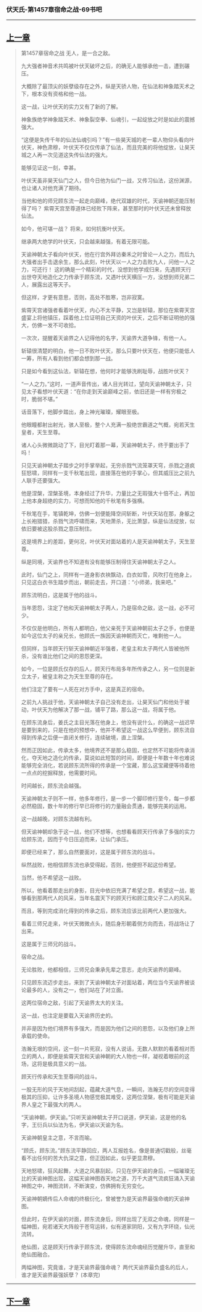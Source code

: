 ### 伏天氏-第1457章宿命之战-69书吧

--------
[上一章](./37c6ab2da68b71a19f0c3ca75de50b39.md)
--------


>
>
>
>第1457章宿命之战
>无人，是一合之敌。
>
>九大强者神音术共鸣被叶伏天破坏之后，的确无人能够承他一击，遭到碾压。
>
>大概除了最顶尖的妖孽级存在之外，纵是天骄人物，在仙法和神象踏天术之下，根本没有资格和他一战。
>
>这一战，让叶伏天的实力又有了新的了解。
>
>神象族绝学神象踏天术、神象裂空拳、仙魂引，一起绽放之时是如此的震撼强大。
>
>“这便是失传千年的仙法仙魂引吗？”有一些昊天城的老一辈人物仰头看向叶伏天，神色肃穆，叶伏天不仅仅传承了仙法，而且完美的将他绽放，让昊天城之人再一次见道这失传仙法的强大。
>
>能够见证这一刻，幸甚。
>
>叶伏天虽非昊天仙门之人，但今日他为仙门一战，又传习仙法，这份渊源，也让诸人对他充满了期待。
>
>当他和他的师兄顾东流一起走向巅峰，绝代双雄的时代，天谕神朝还能压制得了吗？
>紫霄天宫至尊道体已经败下阵来，甚至那时的叶伏天还未曾释放仙法。
>
>如今，他可堪一战？
>将来，如何抗衡叶伏天。
>
>继承两大绝学的叶伏天，只会越来越强，有着无限可能。
>
>天谕神朝太子看向叶伏天，他在行宫外拜访秦禾之时曾论一人之力，而后九大强者出手击退余生，那么此刻，叶伏天以一人之力击败九人，问他一人之力，可还行！
>这的确是一个精彩的时代，没想到他学成归来，先遇顾天行出世夺天地造化之力传承于顾东流，又遇叶伏天横压一方，没想到师兄弟二人，展露出这等天子。
>
>但这样，才更有意思，否则，高处不胜寒，岂非寂寞。
>
>紫霄天宫诸强者看着叶伏天，内心不太平静，又岂是斩辕，那位在紫霄天宫盛宴上将他镇压，踩着他上位证明自己天资的叶伏天，之后不断证明他的强大，仿佛一发不可收拾。
>
>一次次，提醒着天谕界之人记得他的名字，天谕界大道争锋，有他一人。
>
>斩辕很清楚的明白，他一日不败叶伏天，那么只要叶伏天在，他便只能低人一筹，所有人看到他们都会想到那一战。
>
>只是如今看到这仙法，斩辕在想，他何时才能够洗刷耻辱，战胜叶伏天？
>
>“一人之力。”这时，一道声音传出，诸人目光转过，望向天谕神朝太子，只见太子看想叶伏天道：“在你走到天谕巅峰之前，依旧还是一样有穷极之时，脆弱不堪。”
>
>话音落下，他脚步踏出，身上神光璀璨，耀眼至极。
>
>他眼瞳都射出射光，骇人至极，整个人充满一股绝世霸道之气概，宛若天生皇者，天生至尊。
>
>诸人心头微微跳动了下，目光盯着那一幕，天谕神朝太子，终于要出手了吗！
>
>只见天谕神朝太子踏步之时手掌举起，无穷杀戮气流笼罩天穹，杀戮之道疯狂怒啸，同样有一支千秋笔出现，直接落在他的手掌心，但其威压比之前九人联手还要强大。
>
>他是涅槃，涅槃圣境，本身经过了升华，力量比之无瑕强大十倍不止，再加上他本身超绝的实力，可想而知他的千秋笔有多强横。
>
>千秋笔在手，笔镇乾坤，仿佛一划便能降空间斩断，叶伏天站在那，身躯之上长袍猎猎，杀戮气流呼啸而来，天地萧杀，无比萧瑟，纵是仙法绽放，似依旧要被这股杀戮之意压制住。
>
>这是境界上的差距，更何况，叶伏天对面站着的人是天谕神朝太子，天生至尊。
>
>纵是同境，天谕界也不知道有没有能够压制得住天谕神朝太子之人。
>
>此时，仙门之上，同样有一道身影衣袂飘动，白衣如雪，风吹打在他身上，只见这白衣书生踏步而出，朝前走去，开口道：“小师弟，我来吧。”
>
>顾东流明白，这是属于他的战斗。
>
>当年恩怨，注定了他和天谕神朝太子两人，乃是宿命之敌，这一战，必不可少。
>
>不仅仅是他明白，所有人都明白，他父亲死于天谕神朝前太子之手，也便是如今这位太子的亲兄长，他顾氏一族因天谕神朝而灭亡，唯剩他一人。
>
>但同样，当年顾天行斩天谕神朝近半强者，老皇主和太子两代人皆被他所杀，没有谁比他们之间的恩怨更深。
>
>如今，一位是顾氏仅存的后人，顾天行布局多年所传承之人，另一位则是新立太子，被皇主称之为天生至尊的存在。
>
>他们注定了要有一人死在对方手中，这是真正的宿命。
>
>之前九人挑战于他，天谕神朝太子自己没有走出，让昊天仙门和他处于被动，叶伏天为他解决了那一战，铺平了路，那么这一战，将属于他。
>
>在顾东流身后，姜氏之主目光落在他身上，他没有说什么，的确这一战迟早是要到来的，只是在他的预想中，他并不希望这一战这么早便到，顾东流自得到传承之后便一直闭关修行，连续破境，直上涅槃。
>
>然而正因如此，传承太多，他境界还不是那么稳固，也定然不可能将传承消化，夺天地之造化的传承，莫说如此短暂的时间，即便是十年数十年也难说能够完全消化，若说顾东流所得的传承是一个宝藏，那么这宝藏便等待着他一点点的挖掘释放，他需要时间。
>
>时间越长，顾东流会越强。
>
>天谕神朝太子则不一样，他多年修行，是一步一个脚印修行至今，每一步都必然稳固，数十年的修行早已将修行的力量融会贯通，能够完美的运用。
>
>这一战越晚，对顾东流越有利。
>
>但天谕神朝却急于这一战，他们不想等，也想看看顾天行传承了多强的实力给顾东流，因而于今日压迫而来，让仙门承压。
>
>即便已经来了，那么自然要面对，这是属于顾东流的战斗。
>
>纵然战败，他相信顾东流也承受得起，否则，他便担不起这份希望。
>
>当然，他不希望这一战败。
>
>所以，他看着那走出的身影，目光中依旧充满了希望之意，希望这一战，能够看到那两代人的风采，当年名震天下的顾天行和顾江南父子二人的风采。
>
>而且，等到完成消化得到的传承之后，顾东流应该比前两代人更加强大。
>
>看着三师兄走来，叶伏天微微点头，随后身形朝着侧方向而去，将战场让了出来。
>
>这是属于三师兄的战斗。
>
>宿命之战。
>
>无论胜败，他都相信，三师兄会秉承先辈之意志，走向天谕界的巅峰。
>
>只见顾东流迈步走出，来到了天谕神朝太子对面站着，两位当今天谕界被谈论最多的人，没有之一，他们站在了对立面。
>
>这两位宿命之敌，引起了天谕界太大的关注。
>
>这一战，也注定是要载入天谕界历史的。
>
>并非是因为他们境界有多强大，而是因为他们之间的恩怨，以及他们身上所承载的使命。
>
>浩瀚无垠的空间，这一刻一片死寂，没有人说话，无数人默默的看着相对而立的两人，即便是紫霄天宫和天谕神朝的大人物也一样，凝视着眼前的这场，这将是极具意义的一战。
>
>顾天行传承和天生至尊间的战斗。
>
>一股无形的风于天地间刮起，蕴藏大道气息，一瞬间，浩瀚无尽的空间变得极其的压抑，让许多圣境人物感觉极其难受，这两位涅槃，极有可能是天谕界人皇之下最强大的两人。
>
>“天谕神朝，伊天谕。”只听天谕神朝太子开口说道，伊天谕，这是他的名字，王衍兵以仙法为名，伊天谕以天谕为名。
>
>天谕神朝皇主之意，不言而喻。
>
>“顾氏，顾东流。”顾东流平静回应，两人互报姓名，像是普通切戳般，丝毫看不出任何的苦大仇深之意，但正因如此，似乎更显肃穆。
>
>天地怒啸，狂风起舞，大道之风暴刮起，只见在伊天谕的身后，一幅璀璨无比的天谕神图出现，这幅天谕神图吞天地之道，万千大道气流疯狂涌入天谕神图之中，神图流转，不断演变，仿佛拥有无穷变化。
>
>天谕神朝嫡传后人命魂的终极衍化，曾被誉为是天谕界最强命魂的天谕神图。
>
>但此时，在伊天谕的对面，顾东流身后，同样出现了无双之命魂，同样是一幅神图，宛若诸天大阵般于苍穹运转，似有道家阴阳，又有九字环绕，仙光流转。
>
>绝仙图，这是顾天行传承于顾东流，使得顾东流命魂经历觉醒升华，直至和绝仙图融合。
>
>两幅神图，究竟谁，才是天谕界最强命魂？
>两代天谕界最负盛名的后人，谁才是天谕界最强妖孽？
>(本章完)
>
>

--------
[下一章](./29cbe3582cef5d80352632827c860ff2.md)
--------
